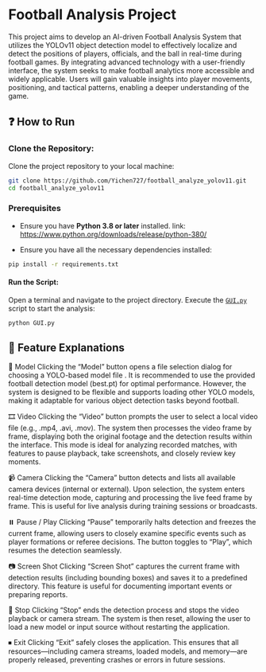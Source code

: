 
# Football Analysis Project

This project aims to develop an AI-driven Football Analysis System that utilizes the YOLOv11 object detection model to effectively localize and detect the positions of players, officials, and the ball in real-time during football games. By integrating advanced technology with a user-friendly interface, the system seeks to make football analytics more accessible and widely applicable. Users will gain valuable insights into player movements, positioning, and tactical patterns, enabling a deeper understanding of the game. 

## ❓ How to Run

### Clone the Repository:
Clone the project repository to your local machine:
```bash
git clone https://github.com/Yichen727/football_analyze_yolov11.git
cd football_analyze_yolov11
```

### Prerequisites
- Ensure you have **Python 3.8 or later** installed.
link: https://www.python.org/downloads/release/python-380/

- Ensure you have all the necessary dependencies installed:
```bash
pip install -r requirements.txt
```

#### Run the Script:
Open a terminal and navigate to the project directory. Execute the [`GUI.py`](GUI.py) script to start the analysis:
```bash
python GUI.py
```

## 📜 Feature Explanations
📂 Model
Clicking the “Model” button opens a file selection dialog for choosing a YOLO-based model file . It is recommended to use the provided football detection model (best.pt) for optimal performance. However, the system is designed to be flexible and supports loading other YOLO models, making it adaptable for various object detection tasks beyond football.

🎞️ Video
Clicking the “Video” button prompts the user to select a local video file (e.g., .mp4, .avi, .mov). The system then processes the video frame by frame, displaying both the original footage and the detection results within the interface. This mode is ideal for analyzing recorded matches, with features to pause playback, take screenshots, and closely review key moments.

📹 Camera
Clicking the “Camera” button detects and lists all available camera devices (internal or external). Upon selection, the system enters real-time detection mode, capturing and processing the live feed frame by frame. This is useful for live analysis during training sessions or broadcasts.

⏸️ Pause / Play
Clicking “Pause” temporarily halts detection and freezes the current frame, allowing users to closely examine specific events such as player formations or referee decisions. The button toggles to “Play”, which resumes the detection seamlessly.

📷 Screen Shot
Clicking “Screen Shot” captures the current frame with detection results (including bounding boxes) and saves it to a predefined directory. This feature is useful for documenting important events or preparing reports.

🛑 Stop
Clicking “Stop” ends the detection process and stops the video playback or camera stream. The system is then reset, allowing the user to load a new model or input source without restarting the application.

⏹ Exit
Clicking “Exit” safely closes the application. This ensures that all resources—including camera streams, loaded models, and memory—are properly released, preventing crashes or errors in future sessions.


